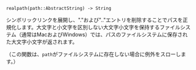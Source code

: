 ```
realpath(path::AbstractString) -> String
```

シンボリックリンクを展開し、"."および".."エントリを削除することでパスを正規化します。大文字と小文字を区別しない大文字小文字を保持するファイルシステム（通常はMacおよびWindows）では、パスのファイルシステムに保存された大文字小文字が返されます。

（この関数は、`path`がファイルシステムに存在しない場合に例外をスローします。）
